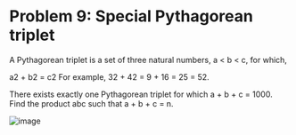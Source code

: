 # Problem 9: Special Pythagorean triplet

A Pythagorean triplet is a set of three natural numbers, a < b < c, for which,

a2 + b2 = c2
For example, 32 + 42 = 9 + 16 = 25 = 52.

There exists exactly one Pythagorean triplet for which a + b + c = 1000. Find the product abc such that a + b + c = n.

![image](https://user-images.githubusercontent.com/102738785/222564100-7193c522-cceb-4048-8803-ac25a5538683.png)

